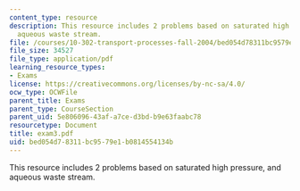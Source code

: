```yaml
---
content_type: resource
description: This resource includes 2 problems based on saturated high pressure, and
  aqueous waste stream.
file: /courses/10-302-transport-processes-fall-2004/bed054d78311bc9579e1b0814554134b_exam3.pdf
file_size: 34527
file_type: application/pdf
learning_resource_types:
- Exams
license: https://creativecommons.org/licenses/by-nc-sa/4.0/
ocw_type: OCWFile
parent_title: Exams
parent_type: CourseSection
parent_uid: 5e806096-43af-a7ce-d3bd-b9e63faabc78
resourcetype: Document
title: exam3.pdf
uid: bed054d7-8311-bc95-79e1-b0814554134b
---
```

This resource includes 2 problems based on saturated high pressure, and aqueous waste stream.